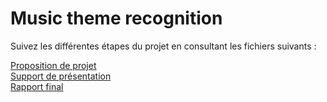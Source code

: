 # Music theme recognition  

Suivez les différentes étapes du projet en consultant les fichiers suivants :  

[Proposition de projet](https://github.com/ian-ledig/mlsp/blob/master/proposition_projet.pdf)  
[Support de présentation](https://github.com/ian-ledig/mlsp/blob/master/support_presentation.pdf)  
[Rapport final](https://github.com/ian-ledig/mlsp/blob/master/rapport_final.pdf)  